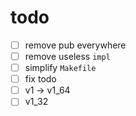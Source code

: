 # todo

- [ ] remove pub everywhere
- [ ] remove useless `impl`
- [ ] simplify `Makefile`
- [ ] fix todo
- [ ] v1 -> v1_64
- [ ] v1_32

